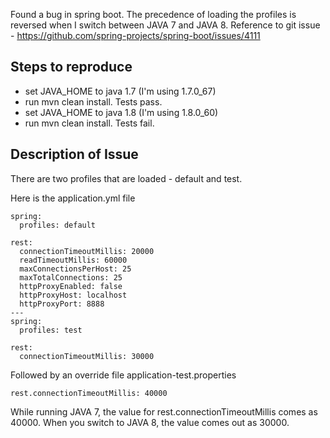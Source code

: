 Found a bug in spring boot. The precedence of loading the profiles is reversed when I switch between JAVA 7 and JAVA 8. Reference to git issue - https://github.com/spring-projects/spring-boot/issues/4111

Steps to reproduce
------------------
* set JAVA_HOME to java 1.7 (I'm using 1.7.0_67)
* run mvn clean install. Tests pass.
* set JAVA_HOME to java 1.8 (I'm using 1.8.0_60)
* run mvn clean install. Tests fail.

Description of Issue
------------------
There are two profiles that are loaded - default and test.

Here is the application.yml file
```
spring:
  profiles: default

rest:
  connectionTimeoutMillis: 20000
  readTimeoutMillis: 60000
  maxConnectionsPerHost: 25
  maxTotalConnections: 25
  httpProxyEnabled: false
  httpProxyHost: localhost
  httpProxyPort: 8888
---
spring:
  profiles: test

rest:
  connectionTimeoutMillis: 30000
```

Followed by an override file application-test.properties
```
rest.connectionTimeoutMillis: 40000
```

While running JAVA 7, the value for rest.connectionTimeoutMillis comes as 40000. When you switch to JAVA 8, the value comes out as 30000.
